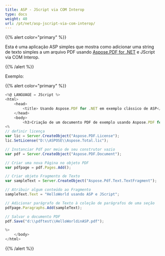 ```yaml
---
title: ASP - JScript via COM Interop
type: docs
weight: 40
url: /pt/net/asp-jscript-via-com-interop/
---
```

{{% alert color="primary" %}}

Esta é uma aplicação ASP simples que mostra como adicionar uma string de texto simples a um arquivo PDF usando [Aspose.PDF for .NET](/pdf/pt/net/) e JScript via COM Interop.

{{% /alert %}}

Exemplo:

{{% alert color="primary" %}}

```javascript
<%@ LANGUAGE = JScript %>
<html>
    <head>
        <title> Usando Aspose.PDF for .NET em exemplo clássico de ASP</title>
    </head>
    <body>
        <h3>Criação de um documento PDF de exemplo usando Aspose.PDF for .NET com ASP clássico e JScript</h3>
<%
// definir licença
var lic = Server.CreateObject("Aspose.PDF.License");
lic.SetLicense("D:\\ASPOSE\\Aspose.Total.lic");

// Instanciar Pdf por meio de seu construtor vazio
var pdf = Server.CreateObject("Aspose.PDF.Document");

// Criar uma nova Página no objeto PDF
var pdfpage = pdf.Pages.Add();

// Criar objeto Fragmento de Texto
var sampleText = Server.CreateObject("Aspose.Pdf.Text.TextFragment");

// Atribuir algum conteúdo ao Fragmento
sampleText.Text = "HelloWorld usando ASP e JScript";

// Adicionar parágrafo de Texto à coleção de parágrafos de uma seção
pdfpage.Paragraphs.Add(sampleText);

// Salvar o documento PDF
pdf.Save("d:\\pdftest\\HelloWorldinASP.pdf");

%>
    </body>
</html>
```

{{% /alert %}}
